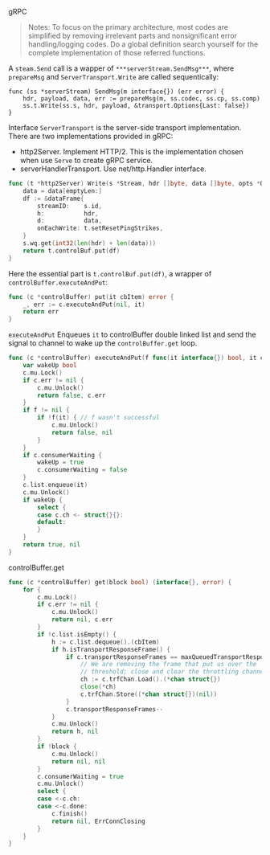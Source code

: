 gRPC

> Notes: To focus on the primary architecture, most codes are simplified by removing irrelevant parts and nonsignificant error handling/logging codes. Do a global definition search yourself for the complete implementation of those referred functions.

A `steam.Send` call is a wapper of `***serverStream.SendMsg***`, where `prepareMsg` and `ServerTransport.Write` are called sequentically:

```
func (ss *serverStream) SendMsg(m interface{}) (err error) {
	hdr, payload, data, err := prepareMsg(m, ss.codec, ss.cp, ss.comp)
	ss.t.Write(ss.s, hdr, payload, &transport.Options{Last: false})
}
```

Interface `ServerTransport` is the server-side transport implementation. There are two implementations provided in gRPC:

- http2Server. Implement HTTP/2. This is the implementation chosen when use `Serve` to create gRPC service.
- serverHandlerTransport. Use net/http.Handler interface.

```go
func (t *http2Server) Write(s *Stream, hdr []byte, data []byte, opts *Options) error {
	data = data[emptyLen:]
	df := &dataFrame{
		streamID:    s.id,
		h:           hdr,
		d:           data,
		onEachWrite: t.setResetPingStrikes,
	}
	s.wq.get(int32(len(hdr) + len(data)))
	return t.controlBuf.put(df)
}
```

Here the essential part is `t.controlBuf.put(df)`, a wrapper of `controlBuffer.executeAndPut`:

```go
func (c *controlBuffer) put(it cbItem) error {
	_, err := c.executeAndPut(nil, it)
	return err
}
```

`executeAndPut` Enqueues `it` to controlBuffer double linked list and send the signal to channel to wake up the `controlBuffer.get` loop.

```go
func (c *controlBuffer) executeAndPut(f func(it interface{}) bool, it cbItem) (bool, error) {
	var wakeUp bool
	c.mu.Lock()
	if c.err != nil {
		c.mu.Unlock()
		return false, c.err
	}
	if f != nil {
		if !f(it) { // f wasn't successful
			c.mu.Unlock()
			return false, nil
		}
	}
	if c.consumerWaiting {
		wakeUp = true
		c.consumerWaiting = false
	}
	c.list.enqueue(it)
	c.mu.Unlock()
	if wakeUp {
		select {
		case c.ch <- struct{}{}:
		default:
		}
	}
	return true, nil
}
```

controlBuffer.get

```go
func (c *controlBuffer) get(block bool) (interface{}, error) {
	for {
		c.mu.Lock()
		if c.err != nil {
			c.mu.Unlock()
			return nil, c.err
		}
		if !c.list.isEmpty() {
			h := c.list.dequeue().(cbItem)
			if h.isTransportResponseFrame() {
				if c.transportResponseFrames == maxQueuedTransportResponseFrames {
					// We are removing the frame that put us over the
					// threshold; close and clear the throttling channel.
					ch := c.trfChan.Load().(*chan struct{})
					close(*ch)
					c.trfChan.Store((*chan struct{})(nil))
				}
				c.transportResponseFrames--
			}
			c.mu.Unlock()
			return h, nil
		}
		if !block {
			c.mu.Unlock()
			return nil, nil
		}
		c.consumerWaiting = true
		c.mu.Unlock()
		select {
		case <-c.ch:
		case <-c.done:
			c.finish()
			return nil, ErrConnClosing
		}
	}
}
```